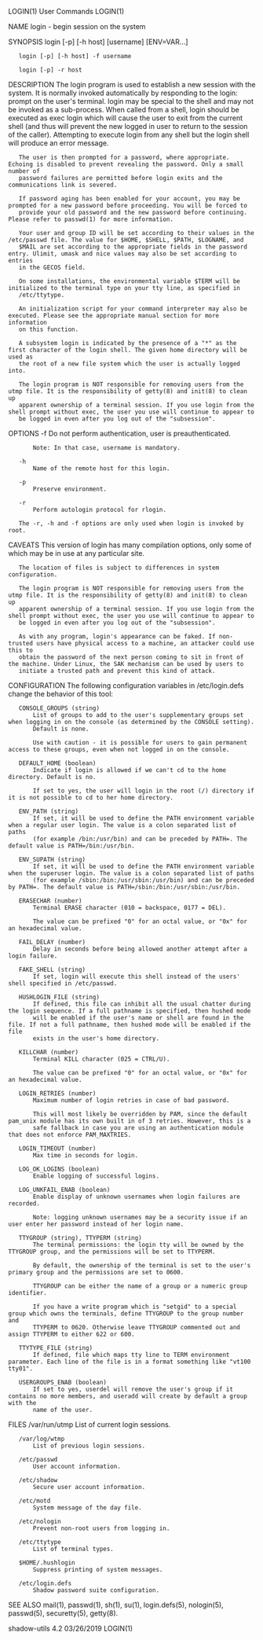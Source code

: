 LOGIN(1)                                                           User Commands                                                          LOGIN(1)

NAME
       login - begin session on the system

SYNOPSIS
       login [-p] [-h host] [username] [ENV=VAR...]

       login [-p] [-h host] -f username

       login [-p] -r host

DESCRIPTION
       The login program is used to establish a new session with the system. It is normally invoked automatically by responding to the login:
       prompt on the user's terminal.  login may be special to the shell and may not be invoked as a sub-process. When called from a shell, login
       should be executed as exec login which will cause the user to exit from the current shell (and thus will prevent the new logged in user to
       return to the session of the caller). Attempting to execute login from any shell but the login shell will produce an error message.

       The user is then prompted for a password, where appropriate. Echoing is disabled to prevent revealing the password. Only a small number of
       password failures are permitted before login exits and the communications link is severed.

       If password aging has been enabled for your account, you may be prompted for a new password before proceeding. You will be forced to
       provide your old password and the new password before continuing. Please refer to passwd(1) for more information.

       Your user and group ID will be set according to their values in the /etc/passwd file. The value for $HOME, $SHELL, $PATH, $LOGNAME, and
       $MAIL are set according to the appropriate fields in the password entry. Ulimit, umask and nice values may also be set according to entries
       in the GECOS field.

       On some installations, the environmental variable $TERM will be initialized to the terminal type on your tty line, as specified in
       /etc/ttytype.

       An initialization script for your command interpreter may also be executed. Please see the appropriate manual section for more information
       on this function.

       A subsystem login is indicated by the presence of a "*" as the first character of the login shell. The given home directory will be used as
       the root of a new file system which the user is actually logged into.

       The login program is NOT responsible for removing users from the utmp file. It is the responsibility of getty(8) and init(8) to clean up
       apparent ownership of a terminal session. If you use login from the shell prompt without exec, the user you use will continue to appear to
       be logged in even after you log out of the "subsession".

OPTIONS
       -f
           Do not perform authentication, user is preauthenticated.

           Note: In that case, username is mandatory.

       -h
           Name of the remote host for this login.

       -p
           Preserve environment.

       -r
           Perform autologin protocol for rlogin.

       The -r, -h and -f options are only used when login is invoked by root.

CAVEATS
       This version of login has many compilation options, only some of which may be in use at any particular site.

       The location of files is subject to differences in system configuration.

       The login program is NOT responsible for removing users from the utmp file. It is the responsibility of getty(8) and init(8) to clean up
       apparent ownership of a terminal session. If you use login from the shell prompt without exec, the user you use will continue to appear to
       be logged in even after you log out of the "subsession".

       As with any program, login's appearance can be faked. If non-trusted users have physical access to a machine, an attacker could use this to
       obtain the password of the next person coming to sit in front of the machine. Under Linux, the SAK mechanism can be used by users to
       initiate a trusted path and prevent this kind of attack.

CONFIGURATION
       The following configuration variables in /etc/login.defs change the behavior of this tool:

       CONSOLE_GROUPS (string)
           List of groups to add to the user's supplementary groups set when logging in on the console (as determined by the CONSOLE setting).
           Default is none.

           Use with caution - it is possible for users to gain permanent access to these groups, even when not logged in on the console.

       DEFAULT_HOME (boolean)
           Indicate if login is allowed if we can't cd to the home directory. Default is no.

           If set to yes, the user will login in the root (/) directory if it is not possible to cd to her home directory.

       ENV_PATH (string)
           If set, it will be used to define the PATH environment variable when a regular user login. The value is a colon separated list of paths
           (for example /bin:/usr/bin) and can be preceded by PATH=. The default value is PATH=/bin:/usr/bin.

       ENV_SUPATH (string)
           If set, it will be used to define the PATH environment variable when the superuser login. The value is a colon separated list of paths
           (for example /sbin:/bin:/usr/sbin:/usr/bin) and can be preceded by PATH=. The default value is PATH=/sbin:/bin:/usr/sbin:/usr/bin.

       ERASECHAR (number)
           Terminal ERASE character (010 = backspace, 0177 = DEL).

           The value can be prefixed "0" for an octal value, or "0x" for an hexadecimal value.

       FAIL_DELAY (number)
           Delay in seconds before being allowed another attempt after a login failure.

       FAKE_SHELL (string)
           If set, login will execute this shell instead of the users' shell specified in /etc/passwd.

       HUSHLOGIN_FILE (string)
           If defined, this file can inhibit all the usual chatter during the login sequence. If a full pathname is specified, then hushed mode
           will be enabled if the user's name or shell are found in the file. If not a full pathname, then hushed mode will be enabled if the file
           exists in the user's home directory.

       KILLCHAR (number)
           Terminal KILL character (025 = CTRL/U).

           The value can be prefixed "0" for an octal value, or "0x" for an hexadecimal value.

       LOGIN_RETRIES (number)
           Maximum number of login retries in case of bad password.

           This will most likely be overridden by PAM, since the default pam_unix module has its own built in of 3 retries. However, this is a
           safe fallback in case you are using an authentication module that does not enforce PAM_MAXTRIES.

       LOGIN_TIMEOUT (number)
           Max time in seconds for login.

       LOG_OK_LOGINS (boolean)
           Enable logging of successful logins.

       LOG_UNKFAIL_ENAB (boolean)
           Enable display of unknown usernames when login failures are recorded.

           Note: logging unknown usernames may be a security issue if an user enter her password instead of her login name.

       TTYGROUP (string), TTYPERM (string)
           The terminal permissions: the login tty will be owned by the TTYGROUP group, and the permissions will be set to TTYPERM.

           By default, the ownership of the terminal is set to the user's primary group and the permissions are set to 0600.

           TTYGROUP can be either the name of a group or a numeric group identifier.

           If you have a write program which is "setgid" to a special group which owns the terminals, define TTYGROUP to the group number and
           TTYPERM to 0620. Otherwise leave TTYGROUP commented out and assign TTYPERM to either 622 or 600.

       TTYTYPE_FILE (string)
           If defined, file which maps tty line to TERM environment parameter. Each line of the file is in a format something like "vt100 tty01".

       USERGROUPS_ENAB (boolean)
           If set to yes, userdel will remove the user's group if it contains no more members, and useradd will create by default a group with the
           name of the user.

FILES
       /var/run/utmp
           List of current login sessions.

       /var/log/wtmp
           List of previous login sessions.

       /etc/passwd
           User account information.

       /etc/shadow
           Secure user account information.

       /etc/motd
           System message of the day file.

       /etc/nologin
           Prevent non-root users from logging in.

       /etc/ttytype
           List of terminal types.

       $HOME/.hushlogin
           Suppress printing of system messages.

       /etc/login.defs
           Shadow password suite configuration.

SEE ALSO
       mail(1), passwd(1), sh(1), su(1), login.defs(5), nologin(5), passwd(5), securetty(5), getty(8).

shadow-utils 4.2                                                    03/26/2019                                                            LOGIN(1)

